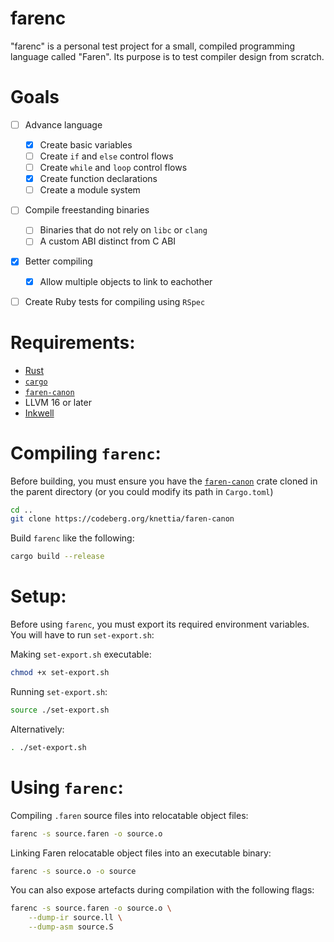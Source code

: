 # farenc

"farenc" is a personal test project for a small, compiled programming language called "Faren". Its purpose is to test compiler design from scratch.

# Goals
- [ ] Advance language
  - [x] Create basic variables
  - [ ] Create `if` and `else` control flows
  - [ ] Create `while` and `loop` control flows
  - [x] Create function declarations
  - [ ] Create a module system
- [ ] Compile freestanding binaries
  - [ ] Binaries that do not rely on `libc` or `clang`
  - [ ] A custom ABI distinct from C ABI 
- [x] Better compiling
  - [x] Allow multiple objects to link to eachother
- [ ] Create Ruby tests for compiling using `RSpec`


# Requirements:
- [Rust](https://www.rust-lang.org/)
- [`cargo`](https://doc.rust-lang.org/cargo/getting-started/installation.html)
- [`faren-canon`](https://codeberg.org/knettia/faren-canon)
- LLVM 16 or later
- [Inkwell](https://github.com/TheDan64/inkwell)

# Compiling `farenc`:

Before building, you must ensure you have the [`faren-canon`](https://codeberg.org/knettia/faren-canon) crate cloned in the parent directory (or you could modify its path in `Cargo.toml`)

```sh
cd ..
git clone https://codeberg.org/knettia/faren-canon
```

Build `farenc` like the following:

```sh
cargo build --release
```

# Setup:

Before using `farenc`, you must export its required environment variables. You will have to run `set-export.sh`:

Making `set-export.sh` executable:

```sh
chmod +x set-export.sh
```

Running `set-export.sh`:

```sh
source ./set-export.sh
```

Alternatively:

```sh
. ./set-export.sh
```

# Using `farenc`:


Compiling `.faren` source files into relocatable object files:

```sh
farenc -s source.faren -o source.o
```

Linking Faren relocatable object files into an executable binary:

```sh
farenc -s source.o -o source
```

You can also expose artefacts during compilation with the following flags:

```sh
farenc -s source.faren -o source.o \
	--dump-ir source.ll \
	--dump-asm source.S
```
